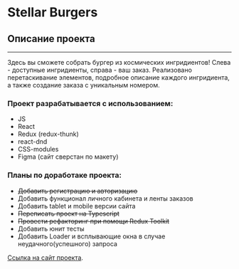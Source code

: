 # Stellar Burgers

## Описание проекта
---
Здесь вы сможете собрать бургер из космических ингридиентов! Слева - доступные ингридиенты, справа - ваш заказ. Реализовано перетаскивание элементов, подробное описание каждого ингридиента, а также создание заказа с уникальным номером. 

### **Проект разрабатывается с использованием:**
* JS 
* React
* Redux (redux-thunk)
* react-dnd
* CSS-modules
* Figma (сайт сверстан по макету)

### **Планы по доработаке проекта:**
* ~~Добавить регистрацию и авторизацию~~
* Добавить функционал личного кабинета и ленты заказов
* Добавить tablet и mobile версии сайта
* ~~Переписать проект на Typescript~~
* ~~Провести рефакторинг при помощи Redux Toolkit~~
* Добавить юнит тесты
* Добавить Loader и всплывающие окна в случае неудачного(успешного) запроса

[Ссылка на сайт проекта](https://react-burger-alpha.vercel.app/).

